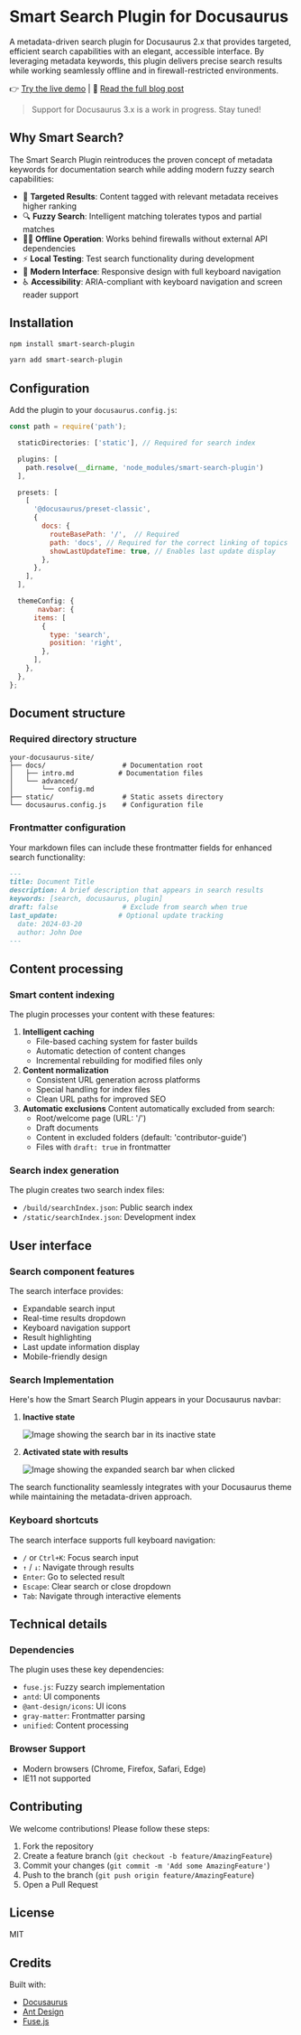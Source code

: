 # Smart Search Plugin for Docusaurus

A metadata-driven search plugin for Docusaurus 2.x that provides targeted, efficient search capabilities with an elegant, accessible interface. By leveraging metadata keywords, this plugin delivers precise search results while working seamlessly offline and in firewall-restricted environments.

👉 [Try the live demo](https://smart-search-plugin-demo.vercel.app/) | 📝 [Read the full blog post](https://www.patriciamcphee.com/blog/2024/11/08/enhancing-search-functionality/)

> Support for Docusaurus 3.x is a work in progress. Stay tuned!

## Why Smart Search?

The Smart Search Plugin reintroduces the proven concept of metadata keywords for documentation search while adding modern fuzzy search capabilities:

- 🎯 **Targeted Results**: Content tagged with relevant metadata receives higher ranking
- 🔍 **Fuzzy Search**: Intelligent matching tolerates typos and partial matches
- 🏃‍♀️ **Offline Operation**: Works behind firewalls without external API dependencies
- ⚡️ **Local Testing**: Test search functionality during development
- 📱 **Modern Interface**: Responsive design with full keyboard navigation
- ♿️ **Accessibility**: ARIA-compliant with keyboard navigation and screen reader support


## Installation

```bash
npm install smart-search-plugin
```

```bash
yarn add smart-search-plugin
```

## Configuration

Add the plugin to your `docusaurus.config.js`:

```jsx
const path = require('path');

  staticDirectories: ['static'], // Required for search index

  plugins: [
    path.resolve(__dirname, 'node_modules/smart-search-plugin')
  ],

  presets: [
    [
      '@docusaurus/preset-classic',
      {
        docs: {
          routeBasePath: '/',  // Required
          path: 'docs', // Required for the correct linking of topics
          showLastUpdateTime: true, // Enables last update display
        },
      },
    ],
  ],

  themeConfig: {
       navbar: {
      items: [
        {
          type: 'search',
          position: 'right',
        },
      ],
    },
  },
};

```

## Document structure

### Required directory structure

```
your-docusaurus-site/
├── docs/                   # Documentation root
│   ├── intro.md           # Documentation files
│   └── advanced/
│       └── config.md
├── static/                 # Static assets directory
└── docusaurus.config.js    # Configuration file

```

### Frontmatter configuration

Your markdown files can include these frontmatter fields for enhanced search functionality:

```markdown
---
title: Document Title
description: A brief description that appears in search results
keywords: [search, docusaurus, plugin]
draft: false                # Exclude from search when true
last_update:               # Optional update tracking
  date: 2024-03-20
  author: John Doe
---

```

## Content processing

### Smart content indexing

The plugin processes your content with these features:

1. **Intelligent caching**
    - File-based caching system for faster builds
    - Automatic detection of content changes
    - Incremental rebuilding for modified files only
2. **Content normalization**
    - Consistent URL generation across platforms
    - Special handling for index files
    - Clean URL paths for improved SEO
3. **Automatic exclusions**
Content automatically excluded from search:
    - Root/welcome page (URL: '/')
    - Draft documents
    - Content in excluded folders (default: 'contributor-guide')
    - Files with `draft: true` in frontmatter

### Search index generation

The plugin creates two search index files:

- `/build/searchIndex.json`: Public search index
- `/static/searchIndex.json`: Development index

## User interface

### Search component features

The search interface provides:

- Expandable search input
- Real-time results dropdown
- Keyboard navigation support
- Result highlighting
- Last update information display
- Mobile-friendly design

### Search Implementation

Here's how the Smart Search Plugin appears in your Docusaurus navbar:

1. **Inactive state**
   
   ![Image showing the search bar in its inactive state](https://github.com/patriciamcphee/portfolio/blob/main/blog/images/search-icon-only.png?raw=true)

2. **Activated state with results**

   ![Image showing the expanded search bar when clicked](https://github.com/patriciamcphee/portfolio/blob/main/blog/images/search-results.png?raw=true)

The search functionality seamlessly integrates with your Docusaurus theme while maintaining the metadata-driven approach.

### Keyboard shortcuts

The search interface supports full keyboard navigation:

- `/` or `Ctrl+K`: Focus search input
- `↑` / `↓`: Navigate through results
- `Enter`: Go to selected result
- `Escape`: Clear search or close dropdown
- `Tab`: Navigate through interactive elements


## Technical details

### Dependencies

The plugin uses these key dependencies:

- `fuse.js`: Fuzzy search implementation
- `antd`: UI components
- `@ant-design/icons`: UI icons
- `gray-matter`: Frontmatter parsing
- `unified`: Content processing

### Browser Support

- Modern browsers (Chrome, Firefox, Safari, Edge)
- IE11 not supported

## Contributing

We welcome contributions! Please follow these steps:

1. Fork the repository
2. Create a feature branch (`git checkout -b feature/AmazingFeature`)
3. Commit your changes (`git commit -m 'Add some AmazingFeature'`)
4. Push to the branch (`git push origin feature/AmazingFeature`)
5. Open a Pull Request

## License

MIT

## Credits

Built with:

- [Docusaurus](https://docusaurus.io/)
- [Ant Design](https://ant.design/)
- [Fuse.js](https://fusejs.io/)
